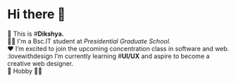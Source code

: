 # Hi there 👋

<!--
**Sht-Dikshya/Sht-Dikshya** is a ✨ _special_ ✨ repository because its `README.md` (this file) appears on your GitHub profile.

Here are some ideas to get you started:-->

👧 This is #**Dikshya.**<br>
🧑‍🎓 I'm a Bsc.IT student at *Presidential Graduate School.*<br>
❤️ I’m excited to join the upcoming concentration class in software and web.<br>
:lovewithdesign I’m currently learning #**UI/UX** and aspire to become a creative web designer.<br>
🏅 Hobby 🧑‍🍳

